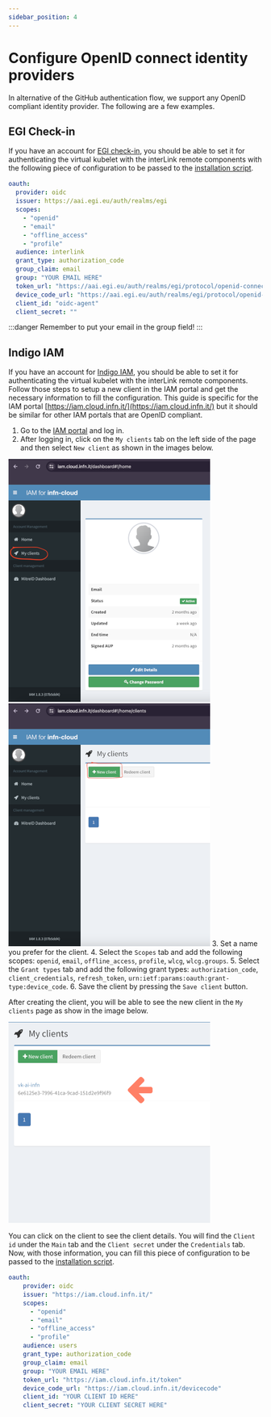 ```yaml
---
sidebar_position: 4 
---
```


# Configure OpenID connect identity providers

In alternative of the GitHub authentication flow, we support any OpenID compliant identity provider.
The following are a few examples.

## EGI Check-in

If you have an account for [EGI check-in](https://aai.egi.eu), you should be able to set it
for authenticating the virtual kubelet with the interLink remote components with the following
piece of configuration to be passed to the [installation script](./01-deploy-interlink.mdx).

```yaml
oauth:
  provider: oidc
  issuer: https://aai.egi.eu/auth/realms/egi
  scopes:
    - "openid"
    - "email"
    - "offline_access"
    - "profile"
  audience: interlink
  grant_type: authorization_code
  group_claim: email
  group: "YOUR EMAIL HERE"
  token_url: "https://aai.egi.eu/auth/realms/egi/protocol/openid-connect/token"
  device_code_url: "https://aai.egi.eu/auth/realms/egi/protocol/openid-connect/auth/device"
  client_id: "oidc-agent"
  client_secret: ""
```

:::danger
Remember to put your email in the group field!
:::

## Indigo IAM

If you have an account for [Indigo IAM](https://iam.cloud.infn.it/), you should be able to set it
for authenticating the virtual kubelet with the interLink remote components.
Follow those steps to setup a new client in the IAM portal and get the necessary information to fill the configuration.
This guide is specific for the IAM portal [https://iam.cloud.infn.it/](https://iam.cloud.infn.it/) but it should be similar for other IAM portals
that are OpenID compliant.

1. Go to the [IAM portal](https://iam.cloud.infn.it/) and log in.
2. After logging in, click on the `My clients` tab on the left side of the page and then select `New client`
as shown in the images below.

![Go to my clients](./img/iam-client0.png) ![Create a new client](./img/iam-client1.png)
3. Set a name you prefer for the client.
4. Select the `Scopes` tab and add the following scopes: `openid`, `email`, `offline_access`, `profile`, `wlcg`, `wlcg.groups`.
5. Select the `Grant types` tab and add the following grant types: `authorization_code`, `client_credentials`,
`refresh_token`, `urn:ietf:params:oauth:grant-type:device_code`.
6. Save the client by pressing the `Save client` button.

After creating the client, you will be able to see the new client in the `My clients` page as show in the image below.

![Check the created client](./img/iam-client2.png)

You can click on the client to see the client details.
You will find the `Client id` under the `Main` tab and the `Client secret` under the `Credentials` tab.
Now, with those information, you can fill this piece of configuration to be passed to the [installation script](./01-deploy-interlink.mdx).

```yaml
oauth:
    provider: oidc
    issuer: "https://iam.cloud.infn.it/"
    scopes:
      - "openid"
      - "email"
      - "offline_access"
      - "profile"
    audience: users
    grant_type: authorization_code
    group_claim: email
    group: "YOUR EMAIL HERE"
    token_url: "https://iam.cloud.infn.it/token"
    device_code_url: "https://iam.cloud.infn.it/devicecode"
    client_id: "YOUR CLIENT ID HERE"
    client_secret: "YOUR CLIENT SECRET HERE"
```
